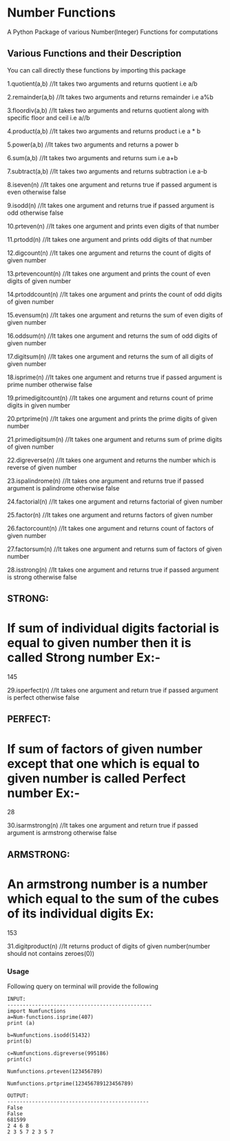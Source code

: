 # Number Functions

A Python Package of various Number(Integer) Functions for computations

## Various Functions and their Description
You can call directly these functions by importing this package

1.quotient(a,b) //It takes two arguments and returns quotient i.e a/b

2.remainder(a,b) //It takes two arguments and returns remainder i.e a%b

3.floordiv(a,b) //It takes two arguments and returns quotient along with specific floor and ceil i.e a//b

4.product(a,b) //It takes two arguments and returns product i.e a * b

5.power(a,b) //It takes two arguments and returns a power b


6.sum(a,b) //It takes two arguments and returns sum i.e a+b

7.subtract(a,b) //It takes two arguments and returns subtraction i.e a-b

8.iseven(n) //It takes one argument and returns true if passed argument is even otherwise false

9.isodd(n) //It takes one argument and returns true if passed argument is odd otherwise false

10.prteven(n) //It takes one argument and prints even digits of that number

11.prtodd(n) //It takes one argument and prints odd digits of that number

12.digcount(n) //It takes one argument and returns the count of digits of given number

13.prtevencount(n) //It takes one argument and prints the count of even digits of given number

14.prtoddcount(n) //It takes one argument and prints the count of odd digits of given number

15.evensum(n) //It takes one argument and returns the sum of even digits of given number

16.oddsum(n) //It takes one argument and returns the sum of odd digits of given number

17.digitsum(n) //It takes one argument and returns the sum of all digits of given number

18.isprime(n) //It takes one argument and returns true if passed argument is prime number otherwise false

19.primedigitcount(n) //It takes one argument and returns count of prime digits in given number

20.prtprime(n) //It takes one argument and prints the prime digits of given number

21.primedigitsum(n) //It takes one argument and returns sum of prime digits  of given number

22.digreverse(n) //It takes one argument and returns the number which is reverse of given number

23.ispalindrome(n) //It takes one argument and returns true if passed argument is palindrome otherwise false

24.factorial(n) //It takes one argument and returns factorial of given number

25.factor(n) //It takes one argument and returns factors of given number

26.factorcount(n) //It takes one argument and returns count of factors of given number

27.factorsum(n) //It takes one argument and returns sum of factors of given number

28.isstrong(n) //It takes one argument and returns true if passed argument is strong otherwise false

STRONG:
-----------
If sum of individual digits factorial is equal to given number then it is called Strong number
Ex:-
====
145


29.isperfect(n) //It takes one argument and return true if passed argument is perfect otherwise false

PERFECT:
------------------
If sum of factors of given number except that one which is equal to given number is called Perfect number
Ex:-
====
28

30.isarmstrong(n) //It takes one argument and return true if passed argument is armstrong otherwise false 

ARMSTRONG:
-------------------------
An armstrong number is a number which equal to the sum of the cubes of its individual digits
Ex:
====
153

31.digitproduct(n) //It returns product of digits of given number(number should not contains zeroes(0))




###  Usage

Following query on terminal will provide the following

```
INPUT:
-----------------------------------------------
import Numfunctions
a=Num-functions.isprime(407)
print (a)

b=Numfunctions.isodd(51432)
print(b)

c=Numfunctions.digreverse(995186)
print(c)

Numfunctions.prteven(123456789)

Numfunctions.prtprime(123456789123456789)

OUTPUT:
----------------------------------------------
False
False
681599
2 4 6 8
2 3 5 7 2 3 5 7

```